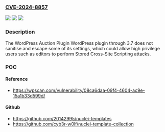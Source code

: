 ### [CVE-2024-8857](https://cve.mitre.org/cgi-bin/cvename.cgi?name=CVE-2024-8857)
![](https://img.shields.io/static/v1?label=Product&message=WordPress%20Auction%20Plugin&color=blue)
![](https://img.shields.io/static/v1?label=Version&message=n%2Fa&color=blue)
![](https://img.shields.io/static/v1?label=Vulnerability&message=CWE-79%20Cross-Site%20Scripting%20(XSS)&color=brighgreen)

### Description

The WordPress Auction Plugin WordPress plugin through 3.7 does not sanitise and escape some of its settings, which could allow high privilege users such as editors to perform Stored Cross-Site Scripting attacks.

### POC

#### Reference
- https://wpscan.com/vulnerability/08ca6daa-09f4-4604-ac9e-15a1b33d599d/

#### Github
- https://github.com/20142995/nuclei-templates
- https://github.com/cyb3r-w0lf/nuclei-template-collection

